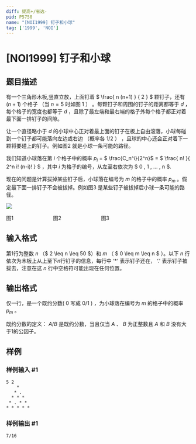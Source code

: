 ```yaml
---
diff: 提高+/省选-
pid: P5750
name: "[NOI1999] 钉子和小球"
tag: ['1999', 'NOI']
---
```

# [NOI1999] 钉子和小球
## 题目描述

有一个三角形木板,竖直立放，上面钉着 $ \frac{ n (n+1) } { 2 } $ 颗钉子，还有 ($n+1$) 个格子 （当 $n=5$ 时如图 1 ） 。每颗钉子和周围的钉子的距离都等于 $d$ ，每个格子的宽度也都等于 $d$ ，且除了最左端和最右端的格子外每个格子都正对着最下面一排钉子的间隙。

让一个直径略小于 $d$ 的小球中心正对着最上面的钉子在板上自由滚落，小球每碰到一个钉子都可能落向左边或右边 （概率各 $1/2$ ） ，且球的中心还会正对着下一颗将要碰上的钉子。例如图2 就是小球一条可能的路径。

我们知道小球落在第 $i$ 个格子中的概率 $p_i$ = $ \frac{C_n^i}{2^n}$ = $ \frac{ n! }{ 2^n i! (n-i)! } $ ，其中 $i$ 为格子的编号，从左至右依次为 $ 0 , 1 , ... , n $.
 
现在的问题是计算拔掉某些钉子后，小球落在编号为 $m$ 的格子中的概率 $p_m$ 。假定最下面一排钉子不会被拔掉。例如图3 是某些钉子被拔掉后小球一条可能的路径。

![](https://cdn.luogu.com.cn/upload/image_hosting/ntaygrw7.png)

 图1  $\qquad$$\qquad$ $\quad$$\quad$  图2    $\quad$$\qquad$ $\qquad$$\quad$                       图3 
## 输入格式

第1行为整数 $n$ （$ 2 \leq n \leq  50 $）和 $m$ （ $ 0 \leq m \leq n $ ）。以下 $n$ 行依次为木板上从上至下$n$行钉子的信息，每行中 ‘*’ 表示钉子还在， ‘.’ 表示钉子被拔去，注意在这 $n$ 行中空格符可能出现在任何位置。
## 输出格式

仅一行，是一个既约分数( $0$ 写成 $0/1$ ) ，为小球落在编号为 $m$ 的格子中的概率 $p_m$ 。

既约分数的定义： $A/B$ 是既约分数，当且仅当 $A$ 、 $B$ 为正整数且 $A$ 和 $B$ 没有大于$1$的公因子。
## 样例

### 样例输入 #1
```
5 2
    *    
   * .
  * * *
 * . * *
* * * * *

```
### 样例输出 #1
```
7/16

```
